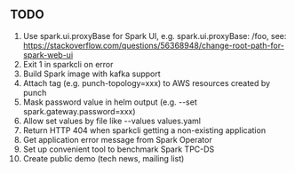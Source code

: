 ## TODO

1. Use spark.ui.proxyBase for Spark UI, e.g. spark.ui.proxyBase: /foo, see:
https://stackoverflow.com/questions/56368948/change-root-path-for-spark-web-ui
2. Exit 1 in sparkcli on error
3. Build Spark image with kafka support
4. Attach tag (e.g. punch-topology=xxx) to AWS resources created by punch
5. Mask password value in helm output (e.g. --set spark.gateway.password=xxx)
6. Allow set values by file like --values values.yaml
7. Return HTTP 404 when sparkcli getting a non-existing application
8. Get application error message from Spark Operator
9. Set up convenient tool to benchmark Spark TPC-DS
10. Create public demo (tech news, mailing list)
